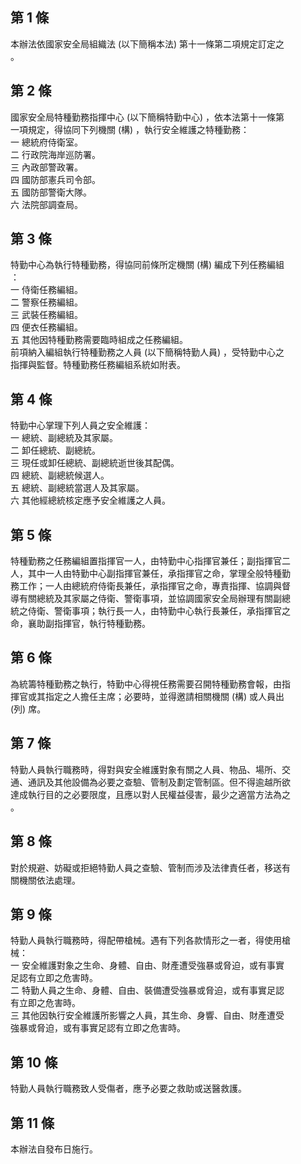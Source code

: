 第 1 條
-------
本辦法依國家安全局組織法 (以下簡稱本法) 第十一條第二項規定訂定之  
。

第 2 條
-------
國家安全局特種勤務指揮中心 (以下簡稱特勤中心) ，依本法第十一條第  
一項規定，得協同下列機關 (構) ，執行安全維護之特種勤務：  
一  總統府侍衛室。  
二  行政院海岸巡防署。  
三  內政部警政署。  
四  國防部憲兵司令部。  
五  國防部警衛大隊。  
六  法院部調查局。

第 3 條
-------
特勤中心為執行特種勤務，得協同前條所定機關 (構) 編成下列任務編組  
：  
一  侍衛任務編組。  
二  警察任務編組。  
三  武裝任務編組。  
四  便衣任務編組。  
五  其他因特種勤務需要臨時組成之任務編組。  
前項納入編組執行特種勤務之人員 (以下簡稱特勤人員) ，受特勤中心之  
指揮與監督。特種勤務任務編組系統如附表。

第 4 條
-------
特勤中心掌理下列人員之安全維護：  
一  總統、副總統及其家屬。  
二  卸任總統、副總統。  
三  現任或卸任總統、副總統逝世後其配偶。  
四  總統、副總統候選人。  
五  總統、副總統當選人及其家屬。  
六  其他經總統核定應予安全維護之人員。

第 5 條
-------
特種勤務之任務編組置指揮官一人，由特勤中心指揮官兼任；副指揮官二  
人，其中一人由特勤中心副指揮官兼任，承指揮官之命，掌理全般特種勤  
務工作；一人由總統府侍衛長兼任，承指揮官之命，專責指揮、協調與督  
導有關總統及其家屬之侍衛、警衛事項，並協調國家安全局辦理有關副總  
統之侍衛、警衛事項；執行長一人，由特勤中心執行長兼任，承指揮官之  
命，襄助副指揮官，執行特種勤務。

第 6 條
-------
為統籌特種勤務之執行，特勤中心得視任務需要召開特種勤務會報，由指  
揮官或其指定之人擔任主席；必要時，並得邀請相關機關 (構) 或人員出  
 (列) 席。

第 7 條
-------
特勤人員執行職務時，得對與安全維護對象有關之人員、物品、場所、交  
通、通訊及其他設備為必要之查驗、管制及劃定管制區。但不得逾越所欲  
達成執行目的之必要限度，且應以對人民權益侵害，最少之適當方法為之  
。

第 8 條
-------
對於規避、妨礙或拒絕特勤人員之查驗、管制而涉及法律責任者，移送有  
關機關依法處理。

第 9 條
-------
特勤人員執行職務時，得配帶槍械。遇有下列各款情形之一者，得使用槍  
械：  
一  安全維護對象之生命、身體、自由、財產遭受強暴或脅迫，或有事實  
    足認有立即之危害時。  
二  特勤人員之生命、身體、自由、裝備遭受強暴或脅迫，或有事實足認  
    有立即之危害時。  
三  其他因執行安全維護所影響之人員，其生命、身響、自由、財產遭受  
    強暴或脅迫，或有事實足認有立即之危害時。

第 10 條
--------
特勤人員執行職務致人受傷者，應予必要之救助或送醫救護。

第 11 條
--------
本辦法自發布日施行。

